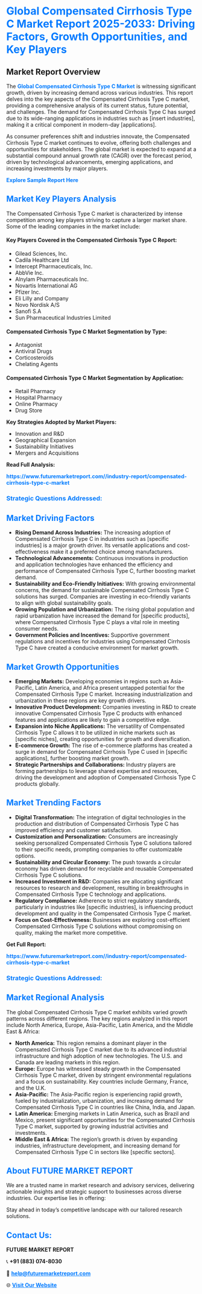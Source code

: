 <h1 style="color: #007BFF;">Global Compensated Cirrhosis Type C Market Report 2025-2033: Driving Factors, Growth Opportunities, and Key Players</h1>

<section id="overview">
<h2>Market Report Overview</h2>
<p>The <a href="https://www.futuremarketreport.com//industry-report/compensated-cirrhosis-type-c-market" style="color: #007BFF; text-decoration: none;"><strong>Global Compensated Cirrhosis Type C Market</strong></a> is witnessing significant growth, driven by increasing demand across various industries. This report delves into the key aspects of the Compensated Cirrhosis Type C market, providing a comprehensive analysis of its current status, future potential, and challenges. The demand for Compensated Cirrhosis Type C has surged due to its wide-ranging applications in industries such as [insert industries], making it a critical component in modern-day [applications].</p>
<p>As consumer preferences shift and industries innovate, the Compensated Cirrhosis Type C market continues to evolve, offering both challenges and opportunities for stakeholders. The global market is expected to expand at a substantial compound annual growth rate (CAGR) over the forecast period, driven by technological advancements, emerging applications, and increasing investments by major players.</p>
</section>

<section id="overview">
<p><a href="https://www.futuremarketreport.com//request-sample/reportId=78905" style="color: #007BFF; text-decoration: none;"><strong>Explore Sample Report Here</strong></a></p>
</section>

<section id="key-players">
<h2 style="color: #007BFF;">Market Key Players Analysis</h2>
<p>The Compensated Cirrhosis Type C market is characterized by intense competition among key players striving to capture a larger market share. Some of the leading companies in the market include:</p>
<h4>Key Players Covered in the Compensated Cirrhosis Type C Report:</h4>
<ul><li>Gilead Sciences, Inc.</li><li>Cadila Healthcare Ltd</li><li>Intercept Pharmaceuticals, Inc.</li><li>AbbVie Inc.</li><li>Alnylam Pharmaceuticals Inc.</li><li>Novartis International AG</li><li>Pfizer Inc.</li><li>Eli Lilly and Company</li><li>Novo Nordisk A/S</li><li>Sanofi S.A</li><li>Sun Pharmaceutical Industries Limited</li></ul>
<h4>Compensated Cirrhosis Type C Market Segmentation by Type:</h4>
<ul><li>Antagonist</li><li>Antiviral Drugs</li><li>Corticosteroids</li><li>Chelating Agents</li></ul>

<h4>Compensated Cirrhosis Type C Market Segmentation by Application:</h4>
<ul><li>Retail Pharmacy</li><li>Hospital Pharmacy</li><li>Online Pharmacy</li><li>Drug Store</li></ul>
<p><strong>Key Strategies Adopted by Market Players:</strong></p>
<ul>
<li>Innovation and R&D</li>
<li>Geographical Expansion</li>
<li>Sustainability Initiatives</li>
<li>Mergers and Acquisitions</li>
</ul>
</section>

<section>
<p><strong>Read Full Analysis: </strong></p><a href="https://www.futuremarketreport.com//industry-report/compensated-cirrhosis-type-c-market" style="color: #007BFF; text-decoration: none;"><strong>https://www.futuremarketreport.com//industry-report/compensated-cirrhosis-type-c-market</strong></a>
<h3 style="color: #007BFF;">Strategic Questions Addressed:</h3>
</section>

<section id="driving-factors">
<h2 style="color: #007BFF;">Market Driving Factors</h2>
<ul>
<li><strong>Rising Demand Across Industries:</strong> The increasing adoption of Compensated Cirrhosis Type C in industries such as [specific industries] is a major growth driver. Its versatile applications and cost-effectiveness make it a preferred choice among manufacturers.</li>
<li><strong>Technological Advancements:</strong> Continuous innovations in production and application technologies have enhanced the efficiency and performance of Compensated Cirrhosis Type C, further boosting market demand.</li>
<li><strong>Sustainability and Eco-Friendly Initiatives:</strong> With growing environmental concerns, the demand for sustainable Compensated Cirrhosis Type C solutions has surged. Companies are investing in eco-friendly variants to align with global sustainability goals.</li>
<li><strong>Growing Population and Urbanization:</strong> The rising global population and rapid urbanization have increased the demand for [specific products], where Compensated Cirrhosis Type C plays a vital role in meeting consumer needs.</li>
<li><strong>Government Policies and Incentives:</strong> Supportive government regulations and incentives for industries using Compensated Cirrhosis Type C have created a conducive environment for market growth.</li>
</ul>
</section>

<section id="growth-opportunities">
<h2 style="color: #007BFF;">Market Growth Opportunities</h2>
<ul>
<li><strong>Emerging Markets:</strong> Developing economies in regions such as Asia-Pacific, Latin America, and Africa present untapped potential for the Compensated Cirrhosis Type C market. Increasing industrialization and urbanization in these regions are key growth drivers.</li>
<li><strong>Innovative Product Development:</strong> Companies investing in R&D to create innovative Compensated Cirrhosis Type C products with enhanced features and applications are likely to gain a competitive edge.</li>
<li><strong>Expansion into Niche Applications:</strong> The versatility of Compensated Cirrhosis Type C allows it to be utilized in niche markets such as [specific niches], creating opportunities for growth and diversification.</li>
<li><strong>E-commerce Growth:</strong> The rise of e-commerce platforms has created a surge in demand for Compensated Cirrhosis Type C used in [specific applications], further boosting market growth.</li>
<li><strong>Strategic Partnerships and Collaborations:</strong> Industry players are forming partnerships to leverage shared expertise and resources, driving the development and adoption of Compensated Cirrhosis Type C products globally.</li>
</ul>
</section>

<section id="trending-factors">
<h2 style="color: #007BFF;">Market Trending Factors</h2>
<ul>
<li><strong>Digital Transformation:</strong> The integration of digital technologies in the production and distribution of Compensated Cirrhosis Type C has improved efficiency and customer satisfaction.</li>
<li><strong>Customization and Personalization:</strong> Consumers are increasingly seeking personalized Compensated Cirrhosis Type C solutions tailored to their specific needs, prompting companies to offer customizable options.</li>
<li><strong>Sustainability and Circular Economy:</strong> The push towards a circular economy has driven demand for recyclable and reusable Compensated Cirrhosis Type C solutions.</li>
<li><strong>Increased Investment in R&D:</strong> Companies are allocating significant resources to research and development, resulting in breakthroughs in Compensated Cirrhosis Type C technology and applications.</li>
<li><strong>Regulatory Compliance:</strong> Adherence to strict regulatory standards, particularly in industries like [specific industries], is influencing product development and quality in the Compensated Cirrhosis Type C market.</li>
<li><strong>Focus on Cost-Effectiveness:</strong> Businesses are exploring cost-efficient Compensated Cirrhosis Type C solutions without compromising on quality, making the market more competitive.</li>
</ul>
</section>

<section>
<p><strong>Get Full Report: </strong></p><a href="https://www.futuremarketreport.com//industry-report/compensated-cirrhosis-type-c-market" style="color: #007BFF; text-decoration: none;"><strong>https://www.futuremarketreport.com//industry-report/compensated-cirrhosis-type-c-market</strong></a>
<h3 style="color: #007BFF;">Strategic Questions Addressed:</h3>
</section>


<section id="regional-analysis">
<h2 style="color: #007BFF;">Market Regional Analysis</h2>
<p>The global Compensated Cirrhosis Type C market exhibits varied growth patterns across different regions. The key regions analyzed in this report include North America, Europe, Asia-Pacific, Latin America, and the Middle East & Africa:</p>
<ul>
<li><strong>North America:</strong> This region remains a dominant player in the Compensated Cirrhosis Type C market due to its advanced industrial infrastructure and high adoption of new technologies. The U.S. and Canada are leading markets in this region.</li>
<li><strong>Europe:</strong> Europe has witnessed steady growth in the Compensated Cirrhosis Type C market, driven by stringent environmental regulations and a focus on sustainability. Key countries include Germany, France, and the U.K.</li>
<li><strong>Asia-Pacific:</strong> The Asia-Pacific region is experiencing rapid growth, fueled by industrialization, urbanization, and increasing demand for Compensated Cirrhosis Type C in countries like China, India, and Japan.</li>
<li><strong>Latin America:</strong> Emerging markets in Latin America, such as Brazil and Mexico, present significant opportunities for the Compensated Cirrhosis Type C market, supported by growing industrial activities and investments.</li>
<li><strong>Middle East & Africa:</strong> The region’s growth is driven by expanding industries, infrastructure development, and increasing demand for Compensated Cirrhosis Type C in sectors like [specific sectors].</li>
</ul>
</section>

<footer>
<h2 style="color: #007BFF;">About FUTURE MARKET REPORT</h2>
<p>We are a trusted name in market research and advisory services, delivering actionable insights and strategic support to businesses across diverse industries. Our expertise lies in offering:</p>

<p>Stay ahead in today’s competitive landscape with our tailored research solutions.</p>

<h2 style="color: #007BFF;">Contact Us:</h2>
<p><strong>FUTURE MARKET REPORT</strong></p>
<p>📞 <strong>+91 (883) 074-8030</strong></p>
<p>📧 <strong><a href="mailto:help@futuremarketreport.com" style="color: #007BFF;">help@futuremarketreport.com</a></strong></p>
<p>🌐 <strong><a href="https://www.futuremarketreport.com/" style="color: #007BFF;">Visit Our Website</a></strong></p>
</footer>